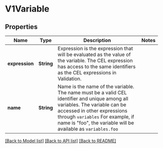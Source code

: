 # V1Variable

## Properties

Name | Type | Description | Notes
------------ | ------------- | ------------- | -------------
**expression** | **String** | Expression is the expression that will be evaluated as the value of the variable. The CEL expression has access to the same identifiers as the CEL expressions in Validation. | 
**name** | **String** | Name is the name of the variable. The name must be a valid CEL identifier and unique among all variables. The variable can be accessed in other expressions through `variables` For example, if name is \"foo\", the variable will be available as `variables.foo` | 

[[Back to Model list]](../README.md#documentation-for-models) [[Back to API list]](../README.md#documentation-for-api-endpoints) [[Back to README]](../README.md)


